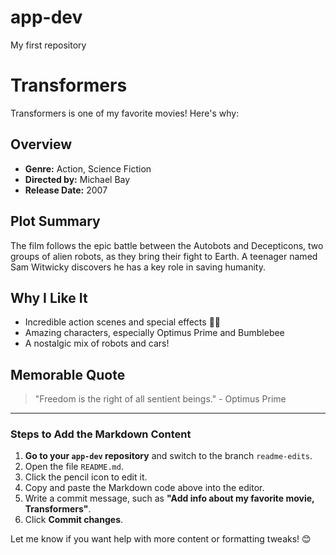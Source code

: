 # app-dev
My first repository

# Transformers  
Transformers is one of my favorite movies! Here's why:  

## Overview  
- **Genre:** Action, Science Fiction  
- **Directed by:** Michael Bay  
- **Release Date:** 2007  

## Plot Summary  
The film follows the epic battle between the Autobots and Decepticons, two groups of alien robots, as they bring their fight to Earth. A teenager named Sam Witwicky discovers he has a key role in saving humanity.  

## Why I Like It  
- Incredible action scenes and special effects 🚗🤖  
- Amazing characters, especially Optimus Prime and Bumblebee  
- A nostalgic mix of robots and cars!  

## Memorable Quote  
> "Freedom is the right of all sentient beings." - Optimus Prime  

---

### Steps to Add the Markdown Content  

1. **Go to your `app-dev` repository** and switch to the branch `readme-edits`.  
2. Open the file `README.md`.  
3. Click the pencil icon to edit it.  
4. Copy and paste the Markdown code above into the editor.  
5. Write a commit message, such as **"Add info about my favorite movie, Transformers"**.  
6. Click **Commit changes**.  

Let me know if you want help with more content or formatting tweaks! 😊
